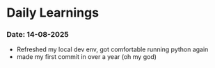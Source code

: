 # Daily Learnings
### Date: 14-08-2025
- Refreshed my local dev env, got comfortable running python again
- made my first commit in over a year (oh my god)